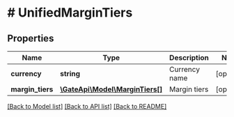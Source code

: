 # # UnifiedMarginTiers

## Properties

Name | Type | Description | Notes
------------ | ------------- | ------------- | -------------
**currency** | **string** | Currency name | [optional] 
**margin_tiers** | [**\GateApi\Model\MarginTiers[]**](MarginTiers.md) | Margin tiers | [optional] 

[[Back to Model list]](../../README.md#documentation-for-models) [[Back to API list]](../../README.md#documentation-for-api-endpoints) [[Back to README]](../../README.md)
